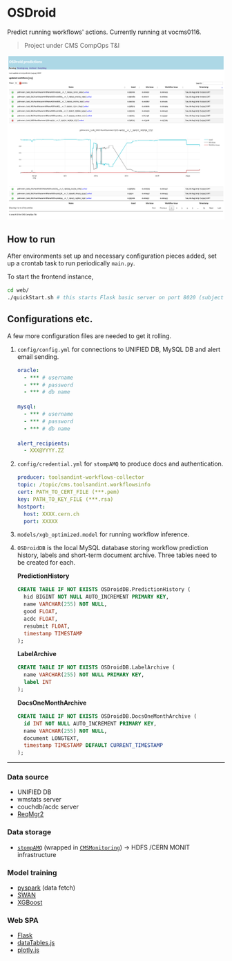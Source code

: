 # OSDroid

Predict running workflows' actions. Currently running at vocms0116.

> Project under CMS CompOps T&I

![](./test/ScreenshotOSDroid.png)

## How to run

After environments set up and necessary configuration pieces added, set up a crontab task to run periodically `main.py`.

To start the frontend instance,
```bash
cd web/
./quickStart.sh # this starts Flask basic server on port 8020 (subject to change)
```

## Configurations etc.

A few more configuration files are needed to get it rolling.

1. `config/config.yml` for connections to UNIFIED DB, MySQL DB and alert email sending.

   ```yml
   oracle:
     - *** # username
     - *** # password
     - *** # db name

   mysql:
     - *** # username
     - *** # password
     - *** # db name

   alert_recipients:
     - XXX@YYYY.ZZ
   ```

2. `config/credential.yml` for `stompAMQ` to produce docs and authentication.

   ```yml
   producer: toolsandint-workflows-collector
   topic: /topic/cms.toolsandint.workflowsinfo
   cert: PATH_TO_CERT_FILE (***.pem)
   key: PATH_TO_KEY_FILE (***.rsa)
   hostport:
     host: XXXX.cern.ch
     port: XXXXX
   ```

3. `models/xgb_optimized.model` for running workflow inference.

4. `OSDroidDB` is the local MySQL database storing workflow prediction history, labels and short-term document archive.
   Three tables need to be created for each.

   **PredictionHistory**
   ```sql
   CREATE TABLE IF NOT EXISTS OSDroidDB.PredictionHistory (
     hid BIGINT NOT NULL AUTO_INCREMENT PRIMARY KEY,
     name VARCHAR(255) NOT NULL,
     good FLOAT,
     acdc FLOAT,
     resubmit FLOAT,
     timestamp TIMESTAMP
   );
   ```

   **LabelArchive**
   ```sql
   CREATE TABLE IF NOT EXISTS OSDroidDB.LabelArchive (
     name VARCHAR(255) NOT NULL PRIMARY KEY,
     label INT
   );
   ```

   **DocsOneMonthArchive**
   ```sql
   CREATE TABLE IF NOT EXISTS OSDroidDB.DocsOneMonthArchive (
     id INT NOT NULL AUTO_INCREMENT PRIMARY KEY,
     name VARCHAR(255) NOT NULL,
     document LONGTEXT,
     timestamp TIMESTAMP DEFAULT CURRENT_TIMESTAMP
   );
   ```

---

### Data source

- UNIFIED DB
- wmstats server
- couchdb/acdc server
- [ReqMgr2](https://github.com/dmwm/WMCore/wiki/reqmgr2-apis)

### Data storage

- [`stompAMQ`](https://github.com/jasonrbriggs/stomp.py) (wrapped in [`CMSMonitoring`](https://github.com/dmwm/CMSMonitoring)) -> HDFS /CERN MONIT infrastructure

### Model training

- [pyspark](https://github.com/apache/spark/tree/master/python) (data fetch)
- [SWAN](https://swan.cern.ch/)
- [XGBoost](https://github.com/dmlc/xgboost)

### Web SPA

- [Flask](https://github.com/pallets/flask)
- [dataTables.js](https://github.com/DataTables/DataTables)
- [plotly.js](https://github.com/plotly/plotly.js/)

